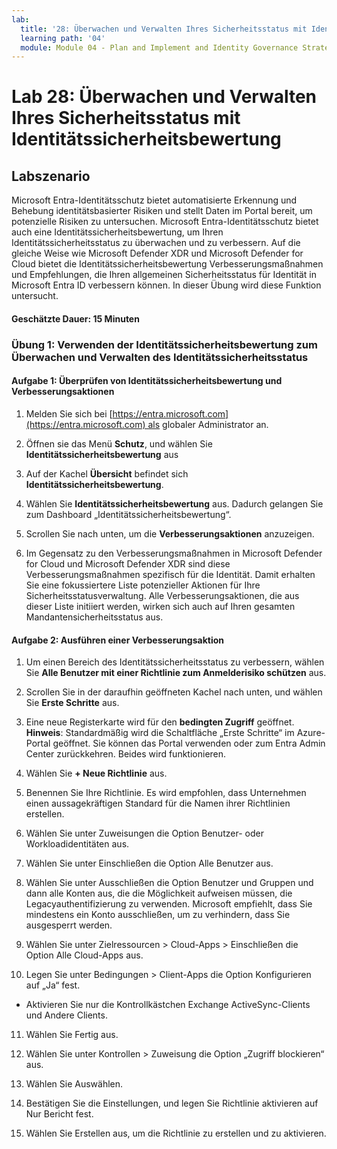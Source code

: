 ```yaml
---
lab:
  title: '28: Überwachen und Verwalten Ihres Sicherheitsstatus mit Identitätssicherheitsbewertung'
  learning path: '04'
  module: Module 04 - Plan and Implement and Identity Governance Strategy
---
```


# Lab 28: Überwachen und Verwalten Ihres Sicherheitsstatus mit Identitätssicherheitsbewertung

## Labszenario

Microsoft Entra-Identitätsschutz bietet automatisierte Erkennung und Behebung identitätsbasierter Risiken und stellt Daten im Portal bereit, um potenzielle Risiken zu untersuchen. Microsoft Entra-Identitätsschutz bietet auch eine Identitätssicherheitsbewertung, um Ihren Identitätssicherheitsstatus zu überwachen und zu verbessern.  Auf die gleiche Weise wie Microsoft Defender XDR und Microsoft Defender for Cloud bietet die Identitätssicherheitsbewertung Verbesserungsmaßnahmen und Empfehlungen, die Ihren allgemeinen Sicherheitsstatus für Identität in Microsoft Entra ID verbessern können.  In dieser Übung wird diese Funktion untersucht. 

#### Geschätzte Dauer: 15 Minuten

### Übung 1: Verwenden der Identitätssicherheitsbewertung zum Überwachen und Verwalten des Identitätssicherheitsstatus

#### Aufgabe 1: Überprüfen von Identitätssicherheitsbewertung und Verbesserungsaktionen

1. Melden Sie sich bei [https://entra.microsoft.com](https://entra.microsoft.com) als globaler Administrator an.

2. Öffnen sie das Menü **Schutz**, und wählen Sie **Identitätssicherheitsbewertung** aus

3. Auf der Kachel **Übersicht** befindet sich **Identitätssicherheitsbewertung**.

4. Wählen Sie **Identitätssicherheitsbewertung** aus.  Dadurch gelangen Sie zum Dashboard „Identitätssicherheitsbewertung“.

5. Scrollen Sie nach unten, um die **Verbesserungsaktionen** anzuzeigen.

6. Im Gegensatz zu den Verbesserungsmaßnahmen in Microsoft Defender for Cloud und Microsoft Defender XDR sind diese Verbesserungsmaßnahmen spezifisch für die Identität.  Damit erhalten Sie eine fokussiertere Liste potenzieller Aktionen für Ihre Sicherheitsstatusverwaltung.  Alle Verbesserungsaktionen, die aus dieser Liste initiiert werden, wirken sich auch auf Ihren gesamten Mandantensicherheitsstatus aus. 

#### Aufgabe 2: Ausführen einer Verbesserungsaktion

1. Um einen Bereich des Identitätssicherheitsstatus zu verbessern, wählen Sie **Alle Benutzer mit einer Richtlinie zum Anmelderisiko schützen** aus.

2. Scrollen Sie in der daraufhin geöffneten Kachel nach unten, und wählen Sie **Erste Schritte** aus.

3. Eine neue Registerkarte wird für den **bedingten Zugriff** geöffnet.
 **Hinweis**: Standardmäßig wird die Schaltfläche „Erste Schritte“ im Azure-Portal geöffnet. Sie können das Portal verwenden oder zum Entra Admin Center zurückkehren. Beides wird funktionieren.

4. Wählen Sie **+ Neue Richtlinie** aus.

5. Benennen Sie Ihre Richtlinie. Es wird empfohlen, dass Unternehmen einen aussagekräftigen Standard für die Namen ihrer Richtlinien erstellen.

6. Wählen Sie unter Zuweisungen die Option Benutzer- oder Workloadidentitäten aus.

7. Wählen Sie unter Einschließen die Option Alle Benutzer aus.

8. Wählen Sie unter Ausschließen die Option Benutzer und Gruppen und dann alle Konten aus, die die Möglichkeit aufweisen müssen, die Legacyauthentifizierung zu verwenden. Microsoft empfiehlt, dass Sie mindestens ein Konto ausschließen, um zu verhindern, dass Sie ausgesperrt werden.

9. Wählen Sie unter Zielressourcen > Cloud-Apps > Einschließen die Option Alle Cloud-Apps aus.

10. Legen Sie unter Bedingungen > Client-Apps die Option Konfigurieren auf „Ja“ fest.
 - Aktivieren Sie nur die Kontrollkästchen Exchange ActiveSync-Clients und Andere Clients.

11. Wählen Sie Fertig aus.

12. Wählen Sie unter Kontrollen > Zuweisung die Option „Zugriff blockieren“ aus.

13. Wählen Sie Auswählen.

14. Bestätigen Sie die Einstellungen, und legen Sie Richtlinie aktivieren auf Nur Bericht fest.

15. Wählen Sie Erstellen aus, um die Richtlinie zu erstellen und zu aktivieren.
